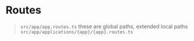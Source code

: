 # Routes

> `src/app/app.routes.ts` these are global paths, extended local paths `src/app/applications/{app}/{app}.routes.ts`
